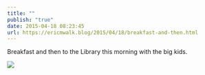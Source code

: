 ```yaml
---
title: ""
publish: "true"
date: 2015-04-18 08:23:45
url: https://ericmwalk.blog/2015/04/18/breakfast-and-then.html
---
```


Breakfast and then to the Library this morning with the big kids.

![](https://ericmwalk.blog/uploads/2022/1a57533aa5.jpg)